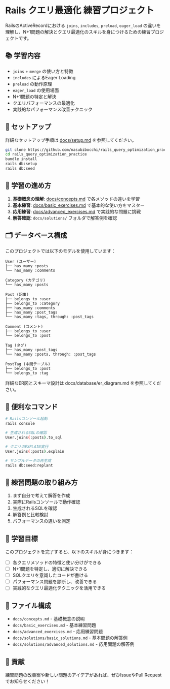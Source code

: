 # Rails クエリ最適化 練習プロジェクト

RailsのActiveRecordにおける `joins`, `includes`, `preload`, `eager_load` の違いを理解し、N+1問題の解決とクエリ最適化のスキルを身につけるための練習プロジェクトです。

## 📚 学習内容

- `joins` + `merge` の使い方と特徴
- `includes` によるEager Loading
- `preload` の動作原理
- `eager_load` の使用場面
- N+1問題の特定と解決
- クエリパフォーマンスの最適化
- 実践的なパフォーマンス改善テクニック

## 🚀 セットアップ

詳細なセットアップ手順は [docs/setup.md](docs/setup.md) を参照してください。

```bash
git clone https://github.com/nasubibocchi/rails_query_optimization_practice.git
cd rails_query_optimization_practice
bundle install
rails db:setup
rails db:seed
```

## 📖 学習の進め方

1. **基礎概念の理解**: [docs/concepts.md](docs/concepts.md) で各メソッドの違いを学習
2. **基本練習**: [docs/basic_exercises.md](docs/basic_exercises.md) で基本的な使い方をマスター
3. **応用練習**: [docs/advanced_exercises.md](docs/advanced_exercises.md) で実践的な問題に挑戦
4. **解答確認**: `docs/solutions/` フォルダで解答例を確認

## 🗂️ データベース構成

このプロジェクトでは以下のモデルを使用しています：

```
User (ユーザー)
├── has_many :posts
└── has_many :comments

Category (カテゴリ)
└── has_many :posts

Post (記事)
├── belongs_to :user
├── belongs_to :category
├── has_many :comments
├── has_many :post_tags
└── has_many :tags, through: :post_tags

Comment (コメント)
├── belongs_to :user
└── belongs_to :post

Tag (タグ)
├── has_many :post_tags
└── has_many :posts, through: :post_tags

PostTag (中間テーブル)
├── belongs_to :post
└── belongs_to :tag
```

詳細なER図とスキーマ設計は docs/database/er_diagram.md を参照してください。

## 🔧 便利なコマンド

```bash
# Railsコンソール起動
rails console

# 生成されるSQLの確認
User.joins(:posts).to_sql

# クエリのEXPLAIN実行
User.joins(:posts).explain

# サンプルデータの再生成
rails db:seed:replant
```

## 📝 練習問題の取り組み方

1. まず自分で考えて解答を作成
2. 実際にRailsコンソールで動作確認
3. 生成されるSQLを確認
4. 解答例と比較検討
5. パフォーマンスの違いを測定

## 🎯 学習目標

このプロジェクトを完了すると、以下のスキルが身につきます：

- [ ] 各クエリメソッドの特徴と使い分けができる
- [ ] N+1問題を特定し、適切に解決できる
- [ ] SQLクエリを意識したコードが書ける
- [ ] パフォーマンス問題を診断し、改善できる
- [ ] 実践的なクエリ最適化テクニックを活用できる

## 📂 ファイル構成

- `docs/concepts.md` - 基礎概念の説明
- `docs/basic_exercises.md` - 基本練習問題
- `docs/advanced_exercises.md` - 応用練習問題  
- `docs/solutions/basic_solutions.md` - 基本問題の解答例
- `docs/solutions/advanced_solutions.md` - 応用問題の解答例

## 🤝 貢献

練習問題の改善案や新しい問題のアイデアがあれば、ぜひIssueやPull Requestでお知らせください！
